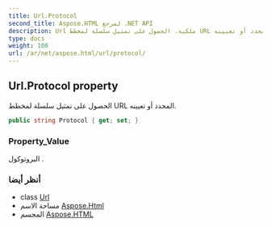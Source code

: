 ```yaml
---
title: Url.Protocol
second_title: Aspose.HTML لمرجع .NET API
description: Url ملكية. الحصول على تمثيل سلسلة لمخطط URL المحدد أو تعيينه.
type: docs
weight: 100
url: /ar/net/aspose.html/url/protocol/
---
```

## Url.Protocol property

الحصول على تمثيل سلسلة لمخطط URL المحدد أو تعيينه.

```csharp
public string Protocol { get; set; }
```

### Property_Value

البروتوكول .

### أنظر أيضا

* class [Url](../)
* مساحة الاسم [Aspose.Html](../../url/)
* المجسم [Aspose.HTML](../../../)


